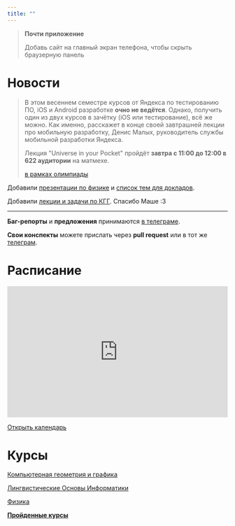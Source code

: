 ```yaml
---
title: ""
---
```


> **Почти приложение**
>
> Добавь сайт на главный экран телефона, чтобы скрыть браузерную панель

# Новости

> В этом весеннем семестре курсов от Яндекса по тестированию ПО, iOS и Android разработке **очно не ведётся**.
> Однако, получить один из двух курсов в зачётку (iOS или тестирование), всё же можно. Как именно, расскажет в конце своей завтрашней лекции про мобильную разработку, Денис Малых, руководитель службы мобильной разработки Яндекса.
>
> Лекция "Universe in your Pocket" пройдёт **завтра с 11:00 до 12:00 в 622 аудитории** на матмехе. 
>
> [в рамках олимпиады](http://acm.urfu.ru/junior-team/2019/timetable.html)

Добавили [презентации по физике](courses/3/physics) и [список тем для докладов](courses/3/physics/doclad).

Добавили [лекции и задачи по КГГ](courses/3/cgg). Спасибо Маше :3

---

**Баг-репорты** и **предложения** принимаются [в телеграме](tg://resolve?domain=creewick). 

**Свои конспекты** можете прислать через **pull request** или в тот же [телеграм](tg://resolve?domain=creewick).

# Расписание

<iframe src="https://calendar.google.com/calendar/embed?showTitle=0&amp;showNav=0&amp;showDate=0&amp;showPrint=0&amp;showTabs=0&amp;showCalendars=0&amp;showTz=0&amp;mode=AGENDA&amp;height=300&amp;wkst=2&amp;bgcolor=%23ffffff&amp;src=cijps4dd37nh36sd4pctbt5m9k%40group.calendar.google.com&amp;color=%235A6986&amp;ctz=Asia%2FYekaterinburg" style="border-width:0" width="100%" height="300" frameborder="0" scrolling="no"></iframe>

[Открыть календарь](calendar)

# Курсы

[Компьютерная геометрия и графика](courses/3/cgg)

[Лингвистические Основы Информатики](courses/3/loi)

[Физика](courses/3/physics)

**[Пройденные курсы](courses/)**